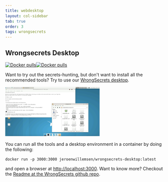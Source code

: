 ```yaml
---
title: webdesktop
layout: col-sidebar
tab: true
order: 3
tags: wrongsecrets
---
```


## Wrongsecrets Desktop
[![Docker pulls](https://img.shields.io/docker/pulls/jeroenwillemsen/wrongsecrets-desktop?label=docker%20pulls%20wrongsecrets-desktop)](https://hub.docker.com/r/jeroenwillemsen/wrongsecrets-desktop)[![Docker pulls](https://img.shields.io/docker/pulls/jeroenwillemsen/wrongsecrets-desktop-k8s?label=docker%20pulls%20wrongsecrets-desktop-k8s)](https://hub.docker.com/r/jeroenwillemsen/wrongsecrets-desktop-k8s)

Want to try out the secrets-hunting, but don't want to install all the recommended tools? Try to use our [WrongSecrets desktop](https://hub.docker.com/r/jeroenwillemsen/wrongsecrets-desktop).

<img src="assets/images/wrongsecrets-desktop.png" alt="WrongSecrets desktopt" width="300px" />

You can run all the tools and a desktop environment in a container by doing the following:

```shell
docker run -p 3000:3000 jeroenwillemsen/wrongsecrets-desktop:latest
```

and open a browser at [http://localhost:3000](http://localhost:3000). 
Want to know more? Checkout the [Readme at the WrongSecrets github repo](https://github.com/OWASP/wrongsecrets#want-to-play-but-are-not-allowed-to-install-the-tools).
